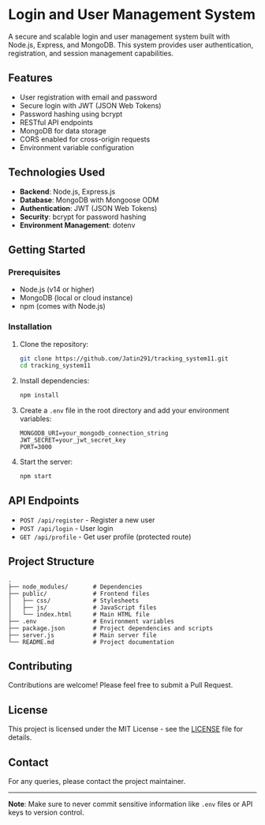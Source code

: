 # Login and User Management System

A secure and scalable login and user management system built with Node.js, Express, and MongoDB. This system provides user authentication, registration, and session management capabilities.

## Features

- User registration with email and password
- Secure login with JWT (JSON Web Tokens)
- Password hashing using bcrypt
- RESTful API endpoints
- MongoDB for data storage
- CORS enabled for cross-origin requests
- Environment variable configuration

## Technologies Used

- **Backend**: Node.js, Express.js
- **Database**: MongoDB with Mongoose ODM
- **Authentication**: JWT (JSON Web Tokens)
- **Security**: bcrypt for password hashing
- **Environment Management**: dotenv

## Getting Started

### Prerequisites

- Node.js (v14 or higher)
- MongoDB (local or cloud instance)
- npm (comes with Node.js)

### Installation

1. Clone the repository:
   ```bash
   git clone https://github.com/Jatin291/tracking_system11.git
   cd tracking_system11
   ```

2. Install dependencies:
   ```bash
   npm install
   ```

3. Create a `.env` file in the root directory and add your environment variables:
   ```
   MONGODB_URI=your_mongodb_connection_string
   JWT_SECRET=your_jwt_secret_key
   PORT=3000
   ```

4. Start the server:
   ```bash
   npm start
   ```

## API Endpoints

- `POST /api/register` - Register a new user
- `POST /api/login` - User login
- `GET /api/profile` - Get user profile (protected route)

## Project Structure

```
.
├── node_modules/       # Dependencies
├── public/             # Frontend files
│   ├── css/            # Stylesheets
│   ├── js/             # JavaScript files
│   └── index.html      # Main HTML file
├── .env                # Environment variables
├── package.json        # Project dependencies and scripts
├── server.js           # Main server file
└── README.md           # Project documentation
```

## Contributing

Contributions are welcome! Please feel free to submit a Pull Request.

## License

This project is licensed under the MIT License - see the [LICENSE](LICENSE) file for details.

## Contact

For any queries, please contact the project maintainer.

---

**Note**: Make sure to never commit sensitive information like `.env` files or API keys to version control.
